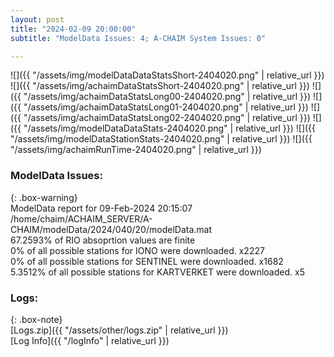```yaml
---
layout: post
title: "2024-02-09 20:00:00"
subtitle: "ModelData Issues: 4; A-CHAIM System Issues: 0"

---
```


![]({{ "/assets/img/modelDataDataStatsShort-2404020.png" | relative_url }})
![]({{ "/assets/img/achaimDataStatsShort-2404020.png" | relative_url }})
![]({{ "/assets/img/achaimDataStatsLong00-2404020.png" | relative_url }})
![]({{ "/assets/img/achaimDataStatsLong01-2404020.png" | relative_url }})
![]({{ "/assets/img/achaimDataStatsLong02-2404020.png" | relative_url }})
![]({{ "/assets/img/modelDataDataStats-2404020.png" | relative_url }})
![]({{ "/assets/img/modelDataStationStats-2404020.png" | relative_url }})
![]({{ "/assets/img/achaimRunTime-2404020.png" | relative_url }})


### ModelData Issues:  
  
{: .box-warning}  
 ModelData report for 09-Feb-2024 20:15:07   
 /home/chaim/ACHAIM_SERVER/A-CHAIM/modelData/2024/040/20/modelData.mat   
 67.2593% of RIO absoprtion values are finite   
 0% of all possible stations for IONO were downloaded. x2227   
 0% of all possible stations for SENTINEL were downloaded. x1682   
 5.3512% of all possible stations for KARTVERKET were downloaded. x5   
  


### Logs:  
  
{: .box-note}  
[Logs.zip]({{ "/assets/other/logs.zip" | relative_url }})  
[Log Info]({{ "/logInfo" | relative_url }})  
